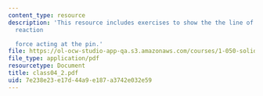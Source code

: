 ```yaml
---
content_type: resource
description: 'This resource includes exercises to show the the line of action of the
  reaction

  force acting at the pin.'
file: https://ol-ocw-studio-app-qa.s3.amazonaws.com/courses/1-050-solid-mechanics-fall-2004/7e238e23e17d44a9e187a3742e032e59_class04_2.pdf
file_type: application/pdf
resourcetype: Document
title: class04_2.pdf
uid: 7e238e23-e17d-44a9-e187-a3742e032e59
---
```

